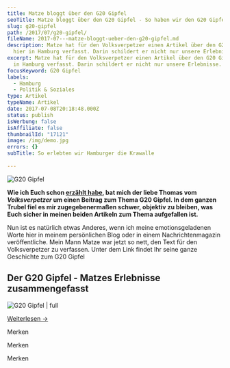 ```yaml
---
title: Matze bloggt über den G20 Gipfel
seoTitle: Matze bloggt über den G20 Gipfel - So haben wir den G20 Gipfel erlebt
slug: g20-gipfel
path: /2017/07/g20-gipfel/
fileName: 2017-07---matze-bloggt-ueber-den-g20-gipfel.md
description: Matze hat für den Volksverpetzer einen Artikel über den G20 Gipfel
  hier in Hamburg verfasst. Darin schildert er nicht nur unsere Erlebnisse.
excerpt: Matze hat für den Volksverpetzer einen Artikel über den G20 Gipfel hier
  in Hamburg verfasst. Darin schildert er nicht nur unsere Erlebnisse.
focusKeyword: G20 Gipfel
labels:
  - Hamburg
  - Politik & Soziales
type: Artikel
typeName: Artikel
date: 2017-07-08T20:18:48.000Z
status: publish
isWerbung: false
isAffiliate: false
thumbnailId: "17121"
image: /img/demo.jpg
errors: {}
subTitle: So erlebten wir Hamburger die Krawalle
  
---
```


![G20 Gipfel](http://cardamonchai.com/wp-content/uploads/2017/07/19942836_1912374132335861_9174963676286235512_o-640x640.jpg)

**Wie ich Euch schon [erzählt habe](/2017/07/nog20/), bat mich der liebe Thomas
vom _Volksverpetzer_ um einen Beitrag zum Thema G20 Gipfel. In dem ganzen Trubel
fiel es mir zugegebenermaßen schwer, objektiv zu bleiben, was Euch sicher in
meinen beiden Artikeln zum Thema aufgefallen ist.**

Nun ist es natürlich etwas Anderes, wenn ich meine emotionsgeladenen Worte hier
in meinem persönlichen Blog oder in einem Nachrichtenmagazin veröffentliche.
Mein Mann Matze war jetzt so nett, den Text für den Volksverpetzer zu verfassen.
Unter dem Link findet Ihr seine ganze Geschichte zum G20 Gipfel

## Der G20 Gipfel - Matzes Erlebnisse zusammengefasst

![G20 Gipfel | full](http://cardamonchai.com/wp-content/uploads/2017/07/Bildschirmfoto-2017-07-08-um-21.18.23.png)

[](http://www.mimikama.at/volksverpetzer/hamburg/)

[Weiterlesen -&gt;](http://www.mimikama.at/volksverpetzer/hamburg/)

Merken

Merken

Merken

  